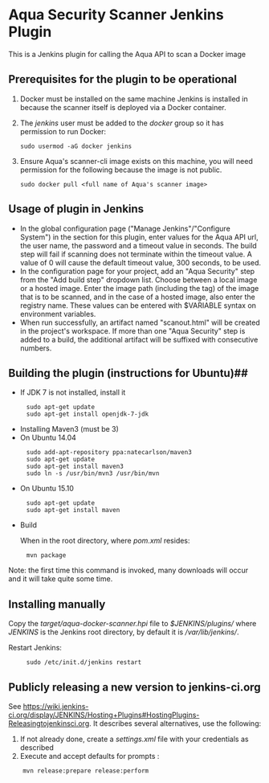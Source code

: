 # Aqua Security Scanner Jenkins Plugin #

This is a Jenkins plugin for calling the Aqua API to scan a Docker image

## Prerequisites for the plugin to be operational ##

1. Docker must be installed on the same machine Jenkins is installed in because the scanner itself is deployed via a Docker container.
2. The *jenkins* user must be added to the *docker* group so it has permission to run Docker:
 
     ```
     sudo usermod -aG docker jenkins
     ```
     
3. Ensure Aqua's scanner-cli image exists on this machine, you will need permission for the following because the image is not public.
 
     ```
     sudo docker pull <full name of Aqua's scanner image>
     ```
     

## Usage of plugin in Jenkins ##
* In the global configuration page ("Manage Jenkins"/"Configure System") in the section for this plugin, enter values for the Aqua API url, the user name, the password and a timeout value in seconds. The build step will fail if scanning does not terminate within the timeout value. A value of 0 will cause the default timeout value, 300 seconds, to be used.
* In the configuration page for your project, add an "Aqua Security" step from the "Add build step" dropdown list. Choose between a local image or a hosted image. Enter the image path (including the tag) of the image that is to be scanned, and in the case of a hosted image, also enter the registry name. These values can be entered with $VARIABLE syntax on environment variables.
* When run successfully, an artifact named "scanout.html" will be created in the project's workspace. If more than one "Aqua Security" step is added to a build, the additional artifact will be suffixed with consecutive numbers.

## Building the plugin (instructions for Ubuntu)##

* If JDK 7 is not installed, install it
```
     sudo apt-get update
     sudo apt-get install openjdk-7-jdk
```

* Installing Maven3 (must be 3)
 *   On Ubuntu 14.04
 ```
      sudo add-apt-repository ppa:natecarlson/maven3
      sudo apt-get update
      sudo apt-get install maven3
      sudo ln -s /usr/bin/mvn3 /usr/bin/mvn
 ```
 *   On Ubuntu 15.10
 ```
      sudo apt-get update
      sudo apt-get install maven
 ```

*  Build

   When in the root directory, where *pom.xml* resides:
```
     mvn package
```
   Note: the first time this command is invoked, many downloads will occur and it will take quite some time.

## Installing manually ##
Copy the *target/aqua-docker-scanner.hpi* file to *$JENKINS/plugins/* where *JENKINS* is the Jenkins root directory, by default it is */var/lib/jenkins/*.

Restart Jenkins:
```
     sudo /etc/init.d/jenkins restart
```

## Publicly releasing a new version to jenkins-ci.org ##
See https://wiki.jenkins-ci.org/display/JENKINS/Hosting+Plugins#HostingPlugins-Releasingtojenkinsci.org. It describes several alternatives, use the following:

1. If not already done, create a *settings.xml* file with your credentials as described
2. Execute and accept defaults for prompts :
```
    mvn release:prepare release:perform
````

